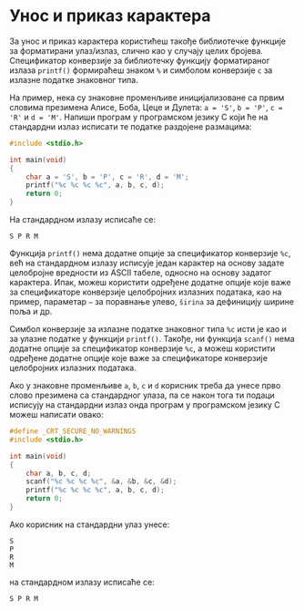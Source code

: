 # Унос и приказ карактера

За унос и приказ карактера користићеш такође библиотечке функције за
форматирани улаз/излаз, слично као у случају целих бројева. Спецификатор
конверзије за библиотечку функцију форматираног излаза `printf()` формираћеш
знаком `%` и симболом конверзије `c` за излазне податке знаковног типа.

На пример, нека су знаковне променљиве иницијализоване са првим словима
презимена Алисe, Бобa, Цецe и Дулета: `a = 'S'`, `b = 'P'`, `c = 'R'` и
`d = 'M'`. Напиши програм у програмском језику C који ће на стандардни излаз
исписати те податке раздојене размацима:

```c
#include <stdio.h>

int main(void)
{
    char a = 'S', b = 'P', c = 'R', d = 'M';
    printf("%c %c %c %c", a, b, c, d);
    return 0;
}
```

На стандардном излазу исписаће се:

```text
S P R M
```

Функција `printf()` нема додатне опције за спецификатор конверзије `%c`, већ на
стандардном излазу исписује један карактер на основу задате целобројне
вредности из ASCII табеле, односно на основу задатог карактера. Ипак, можеш
користити одређене додатне опције које важе за спецификаторе конверзије
целобројних излазних података, као на пример, параметар `–` за поравнање улево,
`širina` за дефиницију ширине поља и др.

Симбол конверзије за излазне податке знаковног типа `%c` исти је као и за
улазне податке у функцији `printf()`. Такође, ни функција `scanf()` нема
додатне опције за спецификатор конверзије `%c`, а можеш користити одређене
додатне опције које важе за спецификаторе конверзије целобројних излазних
података.

Ако у знаковне променљиве `a`, `b`, `c` и `d` корисник треба да унесе прво
слово презимена са стандардног улаза, па се након тога ти подаци исписују на
стандардни излаз онда програм у програмском језику C можеш написати овако:

```c
#define _CRT_SECURE_NO_WARNINGS
#include <stdio.h>

int main(void)
{
    char a, b, c, d;
    scanf("%c %c %c %c", &a, &b, &c, &d);
    printf("%c %c %c %c", a, b, c, d);
    return 0;
}
```

Ако корисник на стандардни улаз унесе:

```text
S
P
R
M
```

на стандардном излазу исписаће се:

```text
S P R M
```
